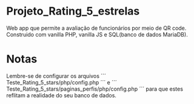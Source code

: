 # Projeto_Rating_5_estrelas
Web app que permite a avaliação de funcionários por meio de QR code.</br>
Construido com vanilla PHP, vanilla JS e SQL(banco de dados MariaDB).

# Notas
Lembre-se de configurar os arquivos ´´´ Teste_Rating_5_stars/php/config.php ´´´ e ´´´ Teste_Rating_5_stars/paginas_perfis/php/config.php ´´´ para que estes reflitam a realidade do seu banco de dados.
